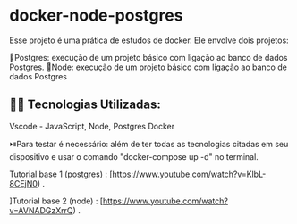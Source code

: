 # docker-node-postgres

Esse projeto é uma prática de estudos de docker. Ele envolve dois projetos:

🔹Postgres: execução de um projeto básico com ligação ao banco de dados Postgres.
🔹Node: execução de um projeto básico com ligação ao banco de dados Postgres
 
## 👨‍💻 Tecnologias Utilizadas:

Vscode - JavaScript, Node, Postgres
Docker

⏯️Para testar é necessário: além de ter todas as tecnologias citadas em seu dispositivo e usar o comando "docker-compose up -d" no terminal.


Tutorial base 1 (postgres) : [https://www.youtube.com/watch?v=KlbL-8CEjN0) .

]Tutorial base 2 (node) : [https://www.youtube.com/watch?v=AVNADGzXrrQ) .
